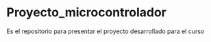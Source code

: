 # Proyecto_microcontrolador
Es el repositorio para presentar el proyecto desarrollado para el curso
